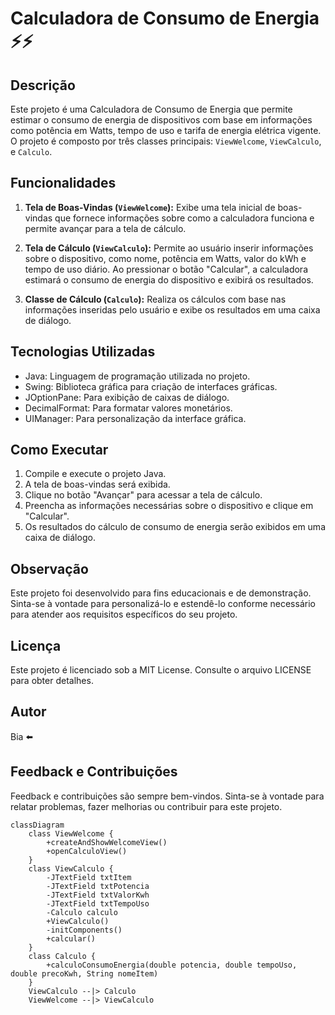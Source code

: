 
# Calculadora de Consumo de Energia ⚡⚡

## Descrição

Este projeto é uma Calculadora de Consumo de Energia que permite estimar o consumo de energia de dispositivos com base em informações como potência em Watts, tempo de uso e tarifa de energia elétrica vigente. O projeto é composto por três classes principais: `ViewWelcome`, `ViewCalculo`, e `Calculo`.

## Funcionalidades

1. **Tela de Boas-Vindas (`ViewWelcome`):** Exibe uma tela inicial de boas-vindas que fornece informações sobre como a calculadora funciona e permite avançar para a tela de cálculo.

2. **Tela de Cálculo (`ViewCalculo`):** Permite ao usuário inserir informações sobre o dispositivo, como nome, potência em Watts, valor do kWh e tempo de uso diário. Ao pressionar o botão "Calcular", a calculadora estimará o consumo de energia do dispositivo e exibirá os resultados.

3. **Classe de Cálculo (`Calculo`):** Realiza os cálculos com base nas informações inseridas pelo usuário e exibe os resultados em uma caixa de diálogo.

## Tecnologias Utilizadas

- Java: Linguagem de programação utilizada no projeto.
- Swing: Biblioteca gráfica para criação de interfaces gráficas.
- JOptionPane: Para exibição de caixas de diálogo.
- DecimalFormat: Para formatar valores monetários.
- UIManager: Para personalização da interface gráfica.

## Como Executar

1. Compile e execute o projeto Java.
2. A tela de boas-vindas será exibida.
3. Clique no botão "Avançar" para acessar a tela de cálculo.
4. Preencha as informações necessárias sobre o dispositivo e clique em "Calcular".
5. Os resultados do cálculo de consumo de energia serão exibidos em uma caixa de diálogo.

## Observação

Este projeto foi desenvolvido para fins educacionais e de demonstração. Sinta-se à vontade para personalizá-lo e estendê-lo conforme necessário para atender aos requisitos específicos do seu projeto.

## Licença

Este projeto é licenciado sob a MIT License. Consulte o arquivo LICENSE para obter detalhes.

## Autor

Bia ⬅️

## Feedback e Contribuições

Feedback e contribuições são sempre bem-vindos. Sinta-se à vontade para relatar problemas, fazer melhorias ou contribuir para este projeto.

``` mermaid
classDiagram
    class ViewWelcome {
        +createAndShowWelcomeView()
        +openCalculoView()
    }
    class ViewCalculo {
        -JTextField txtItem
        -JTextField txtPotencia
        -JTextField txtValorKwh
        -JTextField txtTempoUso
        -Calculo calculo
        +ViewCalculo()
        -initComponents()
        +calcular()
    }
    class Calculo {
        +calculoConsumoEnergia(double potencia, double tempoUso, double precoKwh, String nomeItem)
    }
    ViewCalculo --|> Calculo
    ViewWelcome --|> ViewCalculo
```
